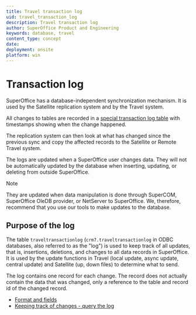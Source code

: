 ```yaml
---
title: Travel transaction log
uid: travel_transaction_log
description: Travel transaction log
author: SuperOffice Product and Engineering
keywords: database, travel
content_type: concept
date:
deployment: onsite
platform: win
---
```


# Transaction log

SuperOffice has a database-independent synchronization mechanism. It is used by the Satellite replication system and by the Travel system.

All changes to tables are recorded in a [special transaction log table][1] with timestamps showing when the change happened.

The replication system can then look at what has changed since the previous sync and copy the affected records to the Satellite or Remote Travel system.

The logs are updated when a SuperOffice user changes data. They will not be automatically updated by the database when inserting, updating, or deleting from outside SuperOffice.

> [!NOTE]
> They are updated when data manipulation is done through SuperCOM, SuperOffice OleDB provider, or NetServer to SuperOffice. We, therefore, recommend that you use our tools to make updates to the database.

## Purpose of the log

The table `traveltransactionlog` (`crm7.traveltransactionlog` in ODBC databases, also referred to as the "log") is used to keep track of all updates, that is, insertions, deletions, and changes to all data records in SuperOffice.  It is used by the update functions in Travel (local update, async update, central update) and Satellite (up, down files) to determine what to send.

The log contains one record for each change. The record does not actually contain the data that was changed, only a reference to the table and record id of the changed record.

* [Format and fields][2]
* [Keeping track of changes - query the log][3]

<!-- Referenced links -->
[1]: ../tables/traveltransactionlog.md
[2]: format.md
[3]: query-log.md
